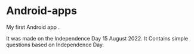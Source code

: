 # Android-apps

My first Android app .

It was made on the Independence Day 15 August 2022.
It Contains simple questions based on Independence Day.
